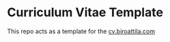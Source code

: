 # Curriculum Vitae Template
This repo acts as a template for the [cv.biroattila.com](https://cv.biroattila.com)
